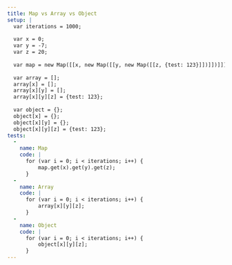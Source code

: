 ```yaml
---
title: Map vs Array vs Object
setup: |
  var iterations = 1000;
  
  var x = 0;
  var y = -7;
  var z = 20;
  
  var map = new Map([[x, new Map([[y, new Map([[z, {test: 123}]])]])]]);
  
  var array = [];
  array[x] = [];
  array[x][y] = [];
  array[x][y][z] = {test: 123};
  
  var object = {};
  object[x] = {};
  object[x][y] = {};
  object[x][y][z] = {test: 123};
tests:
  -
    name: Map
    code: |
      for (var i = 0; i < iterations; i++) {
          map.get(x).get(y).get(z);
      }
  -
    name: Array
    code: |
      for (var i = 0; i < iterations; i++) {
          array[x][y][z];
      }
  -
    name: Object
    code: |
      for (var i = 0; i < iterations; i++) {
          object[x][y][z];
      }
---
```


